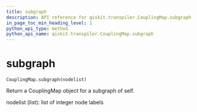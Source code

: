 ```yaml
---
title: subgraph
description: API reference for qiskit.transpiler.CouplingMap.subgraph
in_page_toc_min_heading_level: 1
python_api_type: method
python_api_name: qiskit.transpiler.CouplingMap.subgraph
---
```


# subgraph

<span id="qiskit.transpiler.CouplingMap.subgraph" />

`CouplingMap.subgraph(nodelist)`

Return a CouplingMap object for a subgraph of self.

nodelist (list): list of integer node labels

